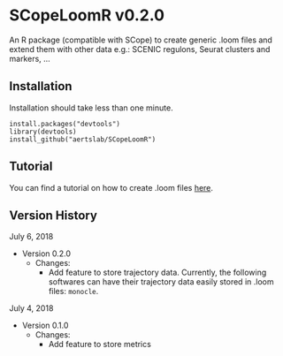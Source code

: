 # SCopeLoomR v0.2.0
An R package (compatible with SCope) to create generic .loom files and extend them with other data e.g.: SCENIC regulons, Seurat clusters and markers, ...

## Installation

Installation should take less than one minute.

```
install.packages("devtools")
library(devtools)
install_github("aertslab/SCopeLoomR")
```

## Tutorial
You can find a tutorial on how to create .loom files [here](https://github.com/aertslab/SCopeLoomR/blob/master/vignettes/SCopeLoomR_tutorial.Rmd).

## Version History

July 6, 2018

* Version 0.2.0
    * Changes:
        * Add feature to store trajectory data. Currently, the following softwares can have their trajectory data easily stored in .loom files: `monocle`.

July 4, 2018

* Version 0.1.0
    * Changes:
        * Add feature to store metrics
        
